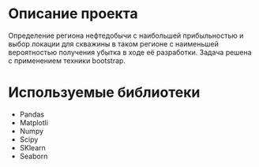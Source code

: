 # Описание проекта

Определение региона нефтедобычи с наибольшей прибыльностью и выбор локации для скважины в таком регионе с наименьшей вероятностью получения убытка в ходе её разработки.
Задача решена с применением техники bootstrap.

# Используемые библиотеки

* Pandas
* Matplotli
* Numpy
* Scipy
* SKlearn
* Seaborn
